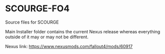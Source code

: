 # SCOURGE-FO4
Source files for SCOURGE

Main Installer folder contains the current Nexus release whereas everything outside of it may or may not be different.

Nexus link: https://www.nexusmods.com/fallout4/mods/60917
